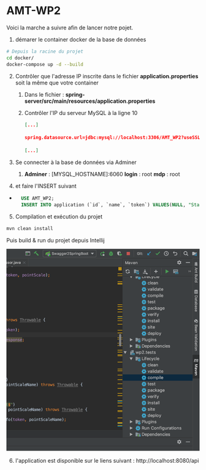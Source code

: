 # AMT-WP2

Voici la marche a suivre afin de lancer notre pojet.

1.  démarer le container docker de la base de données
```bash
# Depuis la racine du projet
cd docker/
docker-compose up -d --build
```

2. Contrôler que l'adresse IP inscrite dans le fichier **application.properties** soit la même que votre container

   1. Dans le fichier : **spring-server/src/main/resources/application.properties**

   2. Contrôler l'IP du serveur MySQL à la ligne 10

      ```json
      [...]
       
      spring.datasource.url=jdbc:mysql://localhost:3306/AMT_WP2?useSSL=false
       
      [...]
      ```
3. Se connecter à la base de données via Adminer
   1. **Adminer** : [MYSQL_HOSTNAME]:6060
      **login** : root
      **mdp** : root
4. et faire l'INSERT suivant
- ```sql
    USE AMT_WP2;
    INSERT INTO application (`id`, `name`, `token`) VALUES(NULL, "Stack Overflow", "fcb3cd0c1efd8afe09d0505e46cefa4c");
    ```

5. Compilation et exécution du projet

```bash
mvn clean install
```

Puis build & run du projet depuis Intellij

![](ressources/img/mvn-clean-install-build.png)

6. l'application est disponible sur le liens suivant : http://localhost:8080/api